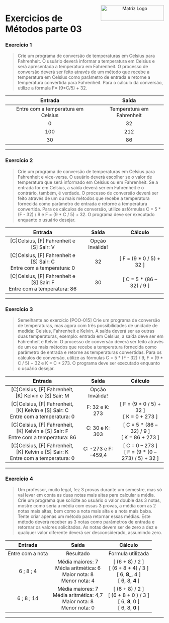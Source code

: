 <p align="center">

  <img src="https://www.svgrepo.com/show/432999/checklist.svg" alt="Matriz Logo" width="200px" height="50px" align="right">
  <h1 align="left"> Exercicios de Métodos parte 03 </h1>

</p>

### Exercício 1

>  Crie um programa de conversão de temperaturas em Celsius para Fahrenheit. O usuário deverá informar a temperatura em Celsius e será apresentada a temperatura em Fahrenheit. O processo de conversão deverá ser feito através de um método que recebe a temperatura em Celsius como parâmetro de entrada e retorne a temperatura convertida para Fahrenheit. Para o cálculo da conversão, utilize a fórmula F= (9*C/5) + 32.


| Entrada | Saída |
|:------:|:-----------:|
| Entre com a temperatura em Celsius | Temperatura em Fahrenheit |
| 0 | 32 |
| 100 | 212 |
| 30 | 86 |

---

### Exercício 2

>  Crie um programa de conversão de temperaturas em Celsius para Fahrenheit e vice-versa. O usuário deverá escolher se o valor de temperatura que será informado em Celsius ou em Fahrenheit. Se a entrada for em Celsius, a saída deverá ser em Fahrenheit e o contrário, também, é verdade. O processo de conversão deverá ser feito através de um ou mais métodos que recebe a temperatura fornecida como parâmetro de entrada e retorne a temperatura convertida. Para os cálculos de conversão, utilize asfórmulas C = 5 * (F - 32) / 9 e F = (9 * C / 5) + 32. O programa deve ser executado enquanto o usuário desejar.

| Entrada | Saída | Cálculo |
|:------:|:-----------:|:-----------:|
| [C]Celsius, [F] Fahrenheit e [S] Sair: V | Opção Inválida! ||
| [C]Celsius, [F] Fahrenheit e [S] Sair: C <br> Entre com a temperatura: 0  | 32 | [ F = (9 * 0 / 5) + 32 ] |
| [C]Celsius, [F] Fahrenheit e [S] Sair: F <br> Entre com a temperatura: 86  | 30 | [ C = 5 * (86 – 32) / 9 ] |

---

### Exercício 3

>  Semelhante ao exercício [POO-015] Crie um programa de conversão de temperaturas, mas agora com três possibilidades de unidade de medida: Celsius, Fahrenheit e Kelvin. A saída deverá ser as outras duas temperaturas, exemplo: entrada em Celsius, a saída deve ser em Fahrenheit e Kelvin. O processo de conversão deverá ser feito através de um ou mais métodos que recebe a temperatura fornecida como parâmetro de entrada e retorne as temperaturas convertidas. Para os cálculos de conversão, utilize as fórmulas C = 5 * (F - 32) / 9, F = (9 * C / 5) + 32 e K = C + 273. O programa deve ser executado enquanto o usuário desejar.

| Entrada | Saída | Cálculo |
|:------:|:-----------:|:-----------:|
| [C]Celsius, [F] Fahrenheit, [K] Kelvin e [S] Sair: M | Opção Inválida! ||
| [C]Celsius, [F] Fahrenheit, [K] Kelvin e [S] Sair: C <br> Entre com a temperatura: 0  | F: 32 e K: 273 | [ F = (9 * 0 / 5) + 32 ] <br> [ K = 0 + 273 ]|
| [C]Celsius, [F] Fahrenheit, [K] Kelvin e [S] Sair: F <br> Entre com a temperatura: 86  | C: 30 e K: 303  | [ C = 5 * (86 – 32) / 9 ] <br> [ K = 86 + 273 ] |
| [C]Celsius, [F] Fahrenheit, [K] Kelvin e [S] Sair: K <br> Entre com a temperatura: 0  | C: -273 e F: -459,4  | [ C = 0 – 273 ] <br> [ F = (9 * (0 – 273) / 5) + 32 ] |

---

### Exercício 4

>  Um professor, muito legal, fez 3 provas durante um semestre, mas só vai levar em conta as duas notas mais altas para calcular a média. Crie um programa que solicite ao usuário o valor double das 3 notas, mostre como seria a média com essas 3 provas, a média com as 2 notas mais altas, bem como a nota mais alta e a nota mais baixa. Tente criar apenas um método para retornar essas médias. Este método deverá receber as 3 notas como parâmetros de entrada e retornar os valores solicitados. As notas devem ser de zero a dez e qualquer valor diferente deverá ser desconsiderado, assumindo zero.

| Entrada | Saída | Cálculo |
|:------:|:-----------:|:-----------:|
| Entre com a nota | Resultado | Formula utilizada |
| 6 ; 8 ; 4 | Média maiores: 7 <br> Média aritmética: 6 <br> Maior nota: 8 <br> Menor nota: 4  | [ (6 + 8) / 2 ] <br> [ (6 + 8 + 4) / 3 ] <br> [ 6, __8___, 4 ] <br> [ 6, 8, __4__ ] |
| 6 ; 8 ; 14 | Média maiores: 7 <br> Média aritmética: 4,7 <br> Maior nota: 8 <br> Menor nota: 0  | [ (6 + 8) / 2 ] <br> [ (6 + 8 + 0 ) / 3 ] <br> [ 6, __8__, 0 ] <br> [ 6, 8, __0__ ] |
---
